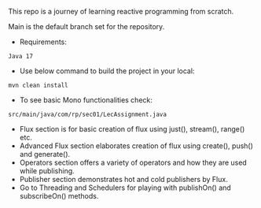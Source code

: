This repo is a journey of learning reactive programming from scratch.

Main is the default branch set for the repository.
* Requirements:

`Java 17`
* Use below command to build the project in your local:

`mvn clean install`
* To see basic Mono functionalities check:

`src/main/java/com/rp/sec01/LecAssignment.java`
* Flux section is for basic creation of flux using just(), stream(), range() etc.
* Advanced Flux section elaborates creation of flux using create(), push() and generate().
* Operators section offers a variety of operators and how they are used while publishing.
* Publisher section demonstrates hot and cold publishers by Flux.
* Go to Threading and Schedulers for playing with publishOn() and subscribeOn() methods.